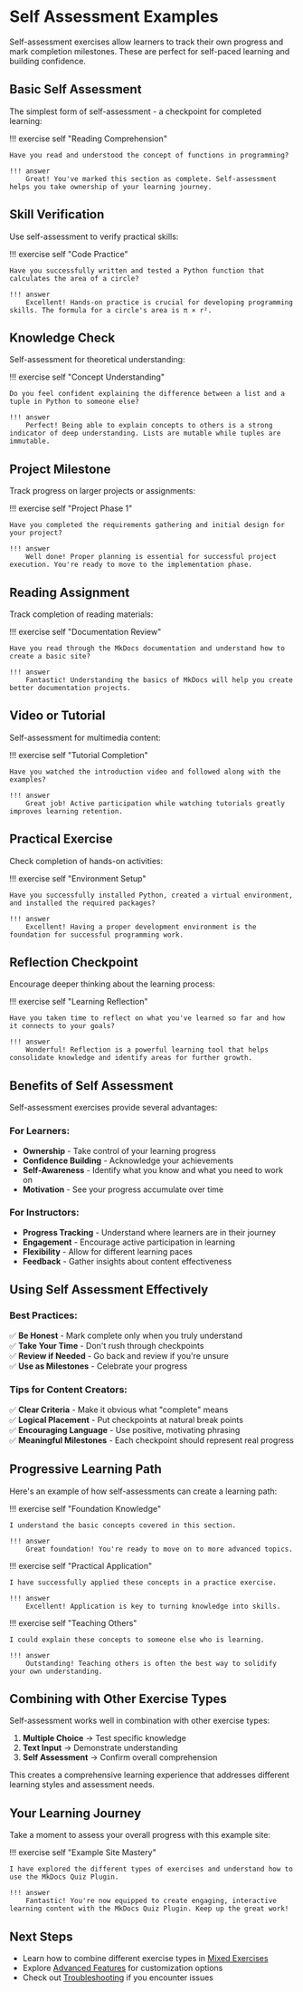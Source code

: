 # Self Assessment Examples

Self-assessment exercises allow learners to track their own progress and mark completion milestones. These are perfect for self-paced learning and building confidence.

## Basic Self Assessment

The simplest form of self-assessment - a checkpoint for completed learning:

!!! exercise self "Reading Comprehension"
    
    Have you read and understood the concept of functions in programming?
    
    !!! answer
        Great! You've marked this section as complete. Self-assessment helps you take ownership of your learning journey.

## Skill Verification

Use self-assessment to verify practical skills:

!!! exercise self "Code Practice"
    
    Have you successfully written and tested a Python function that calculates the area of a circle?
    
    !!! answer
        Excellent! Hands-on practice is crucial for developing programming skills. The formula for a circle's area is π × r².

## Knowledge Check

Self-assessment for theoretical understanding:

!!! exercise self "Concept Understanding"
    
    Do you feel confident explaining the difference between a list and a tuple in Python to someone else?
    
    !!! answer
        Perfect! Being able to explain concepts to others is a strong indicator of deep understanding. Lists are mutable while tuples are immutable.

## Project Milestone

Track progress on larger projects or assignments:

!!! exercise self "Project Phase 1"
    
    Have you completed the requirements gathering and initial design for your project?
    
    !!! answer
        Well done! Proper planning is essential for successful project execution. You're ready to move to the implementation phase.

## Reading Assignment

Track completion of reading materials:

!!! exercise self "Documentation Review"
    
    Have you read through the MkDocs documentation and understand how to create a basic site?
    
    !!! answer
        Fantastic! Understanding the basics of MkDocs will help you create better documentation projects.

## Video or Tutorial

Self-assessment for multimedia content:

!!! exercise self "Tutorial Completion"
    
    Have you watched the introduction video and followed along with the examples?
    
    !!! answer
        Great job! Active participation while watching tutorials greatly improves learning retention.

## Practical Exercise

Check completion of hands-on activities:

!!! exercise self "Environment Setup"
    
    Have you successfully installed Python, created a virtual environment, and installed the required packages?
    
    !!! answer
        Excellent! Having a proper development environment is the foundation for successful programming work.

## Reflection Checkpoint

Encourage deeper thinking about the learning process:

!!! exercise self "Learning Reflection"
    
    Have you taken time to reflect on what you've learned so far and how it connects to your goals?
    
    !!! answer
        Wonderful! Reflection is a powerful learning tool that helps consolidate knowledge and identify areas for further growth.

## Benefits of Self Assessment

Self-assessment exercises provide several advantages:

### For Learners:
- **Ownership** - Take control of your learning progress
- **Confidence Building** - Acknowledge your achievements
- **Self-Awareness** - Identify what you know and what you need to work on
- **Motivation** - See your progress accumulate over time

### For Instructors:
- **Progress Tracking** - Understand where learners are in their journey
- **Engagement** - Encourage active participation in learning
- **Flexibility** - Allow for different learning paces
- **Feedback** - Gather insights about content effectiveness

## Using Self Assessment Effectively

### Best Practices:

✅ **Be Honest** - Mark complete only when you truly understand  
✅ **Take Your Time** - Don't rush through checkpoints  
✅ **Review if Needed** - Go back and review if you're unsure  
✅ **Use as Milestones** - Celebrate your progress  

### Tips for Content Creators:

✅ **Clear Criteria** - Make it obvious what "complete" means  
✅ **Logical Placement** - Put checkpoints at natural break points  
✅ **Encouraging Language** - Use positive, motivating phrasing  
✅ **Meaningful Milestones** - Each checkpoint should represent real progress  

## Progressive Learning Path

Here's an example of how self-assessments can create a learning path:

!!! exercise self "Foundation Knowledge"
    
    I understand the basic concepts covered in this section.
    
    !!! answer
        Great foundation! You're ready to move on to more advanced topics.

!!! exercise self "Practical Application"
    
    I have successfully applied these concepts in a practice exercise.
    
    !!! answer
        Excellent! Application is key to turning knowledge into skills.

!!! exercise self "Teaching Others"
    
    I could explain these concepts to someone else who is learning.
    
    !!! answer
        Outstanding! Teaching others is often the best way to solidify your own understanding.

## Combining with Other Exercise Types

Self-assessment works well in combination with other exercise types:

1. **Multiple Choice** → Test specific knowledge
2. **Text Input** → Demonstrate understanding
3. **Self Assessment** → Confirm overall comprehension

This creates a comprehensive learning experience that addresses different learning styles and assessment needs.

## Your Learning Journey

Take a moment to assess your overall progress with this example site:

!!! exercise self "Example Site Mastery"
    
    I have explored the different types of exercises and understand how to use the MkDocs Quiz Plugin.
    
    !!! answer
        Fantastic! You're now equipped to create engaging, interactive learning content with the MkDocs Quiz Plugin. Keep up the great work!

## Next Steps

- Learn how to combine different exercise types in [Mixed Exercises](mixed-exercise.md)
- Explore [Advanced Features](../advanced.md) for customization options
- Check out [Troubleshooting](../troubleshooting.md) if you encounter issues
